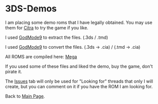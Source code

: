 # 3DS-Demos

I am placing some demo roms that I have legally obtained. You may use them for [Citra](https://citra-emu.org/download/) to try the game if you like.

I used [GodMode9](https://github.com/d0k3/GodMode9) to extract the files. (.3ds / .tmd)

I used [GodMode9](https://github.com/d0k3/GodMode9) to convert the files. (.3ds -> .cia) / (.tmd -> .cia)

All ROMS are compiled here: [Mega](https://mega.nz/folder/FehEiQBL#fB0TzlL4uU-QGgM9-PEFCQ)

If you used some of these files and liked the demo, buy the game, don't pirate it.

The [Issues](https://github.com/GrewdonGaming21/3DS-Game-Demos/issues) tab will only be used for "Looking for" threads that only I will create, but you can comment on it if you have the ROM I am looking for.

Back to [Main Page](http://grewdongaming21.github.io/).
